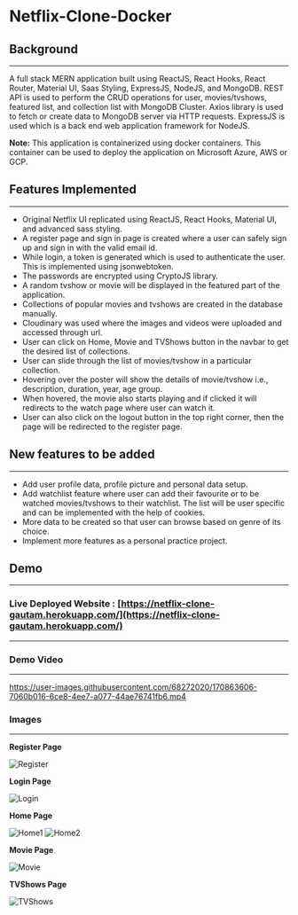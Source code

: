 # Netflix-Clone-Docker


## Background
***

  A full stack MERN application built using ReactJS, React Hooks, React Router, Material UI, Saas Styling, ExpressJS, NodeJS, and MongoDB.
  REST API is used to perform the CRUD operations for user, movies/tvshows, featured list, and collection list with MongoDB Cluster.
  Axios library is used to fetch or create data to MongoDB server via HTTP requests.
  ExpressJS is used which is a back end web application framework for NodeJS.

**Note:** This application is containerized using docker containers. This container can be used to deploy the application on Microsoft Azure, AWS or GCP. 

## Features Implemented
***

* Original Netflix UI replicated using ReactJS, React Hooks, Material UI, and advanced sass styling.
* A register page and sign in page is created where a user can safely sign up and sign in with the valid email id.
* While login, a token is generated which is used to authenticate the user. This is implemented using jsonwebtoken. 
* The passwords are encrypted using CryptoJS library.
* A random tvshow or movie will be displayed in the featured part of the application.
* Collections of popular movies and tvshows are created in the database manually.
* Cloudinary was used where the images and videos were uploaded and accessed through url.
* User can click on Home, Movie and TVShows button in the navbar to get the desired list of collections.
* User can slide through the list of movies/tvshow in a particular collection.
* Hovering over the poster will show the details of movie/tvshow i.e., description, duration, year, age group.
* When hovered, the movie also starts playing and if clicked it will redirects to the watch page where user can watch it.
* User can also click on the logout button in the top right corner, then the page will be redirected to the register page.


## New features to be added
***

* Add user profile data, profile picture and personal data setup.
* Add watchlist feature where user can add their favourite or to be watched movies/tvshows to their watchlist. 
  The list will be user specific and can be implemented with the help of cookies.
* More data to be created so that user can browse based on genre of its choice.
* Implement more features as a personal practice project.


## Demo
***

### Live Deployed Website : [https://netflix-clone-gautam.herokuapp.com/](https://netflix-clone-gautam.herokuapp.com/)
---

### Demo Video
---

https://user-images.githubusercontent.com/68272020/170863606-7060b016-6ce8-4ee7-a077-44ae76741fb6.mp4


### Images
---


**Register Page**

![Register](https://res.cloudinary.com/du7od2uuc/image/upload/v1653584262/Netflix-Clone/Github%20Readme%20Images/Netflix-Clone-RegisterPage_lwolmb.jpg)

**Login Page**

![Login](https://res.cloudinary.com/du7od2uuc/image/upload/v1653584262/Netflix-Clone/Github%20Readme%20Images/Netflix-Clone-LogInPage_jv8pxf.jpg)

**Home Page**

![Home1](https://res.cloudinary.com/du7od2uuc/image/upload/v1653585157/Netflix-Clone/Github%20Readme%20Images/netflix-home-new_gddhbf.jpg)
![Home2](https://res.cloudinary.com/du7od2uuc/image/upload/v1653585202/Netflix-Clone/Github%20Readme%20Images/netflix-home-new-2_vqrl8m.jpg)

**Movie Page**

![Movie](https://res.cloudinary.com/du7od2uuc/image/upload/v1653584262/Netflix-Clone/Github%20Readme%20Images/Netflix-Clone-DemoPic-3_gauebp.jpg)

**TVShows Page**

![TVShows](https://res.cloudinary.com/du7od2uuc/image/upload/v1653584263/Netflix-Clone/Github%20Readme%20Images/Netflix-Clone-DemoPic-2_auqame.jpg)

